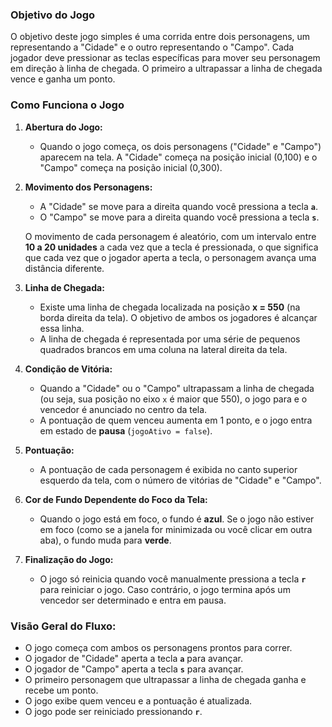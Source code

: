 ### **Objetivo do Jogo**

O objetivo deste jogo simples é uma corrida entre dois personagens, um representando a "Cidade" e o outro representando o "Campo". Cada jogador deve pressionar as teclas específicas para mover seu personagem em direção à linha de chegada. O primeiro a ultrapassar a linha de chegada vence e ganha um ponto.

### **Como Funciona o Jogo**

1. **Abertura do Jogo:**

   * Quando o jogo começa, os dois personagens ("Cidade" e "Campo") aparecem na tela. A "Cidade" começa na posição inicial (0,100) e o "Campo" começa na posição inicial (0,300).

2. **Movimento dos Personagens:**

   * A "Cidade" se move para a direita quando você pressiona a tecla **`a`**.
   * O "Campo" se move para a direita quando você pressiona a tecla **`s`**.

   O movimento de cada personagem é aleatório, com um intervalo entre **10 a 20 unidades** a cada vez que a tecla é pressionada, o que significa que cada vez que o jogador aperta a tecla, o personagem avança uma distância diferente.

3. **Linha de Chegada:**

   * Existe uma linha de chegada localizada na posição **x = 550** (na borda direita da tela). O objetivo de ambos os jogadores é alcançar essa linha.
   * A linha de chegada é representada por uma série de pequenos quadrados brancos em uma coluna na lateral direita da tela.

4. **Condição de Vitória:**

   * Quando a "Cidade" ou o "Campo" ultrapassam a linha de chegada (ou seja, sua posição no eixo `x` é maior que 550), o jogo para e o vencedor é anunciado no centro da tela.
   * A pontuação de quem venceu aumenta em 1 ponto, e o jogo entra em estado de **pausa** (`jogoAtivo = false`).

5. **Pontuação:**

   * A pontuação de cada personagem é exibida no canto superior esquerdo da tela, com o número de vitórias de "Cidade" e "Campo".

6. **Cor de Fundo Dependente do Foco da Tela:**

   * Quando o jogo está em foco, o fundo é **azul**. Se o jogo não estiver em foco (como se a janela for minimizada ou você clicar em outra aba), o fundo muda para **verde**.

7. **Finalização do Jogo:**

   * O jogo só reinicia quando você manualmente pressiona a tecla **`r`** para reiniciar o jogo. Caso contrário, o jogo termina após um vencedor ser determinado e entra em pausa.

### **Visão Geral do Fluxo:**

* O jogo começa com ambos os personagens prontos para correr.
* O jogador de "Cidade" aperta a tecla **`a`** para avançar.
* O jogador de "Campo" aperta a tecla **`s`** para avançar.
* O primeiro personagem que ultrapassar a linha de chegada ganha e recebe um ponto.
* O jogo exibe quem venceu e a pontuação é atualizada.
* O jogo pode ser reiniciado pressionando **`r`**.
